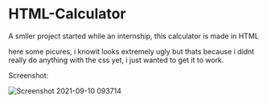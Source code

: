 # HTML-Calculator

A smller project started while an internship, this calculator is made in HTML


here some picures, i knowit looks extremely ugly but thats because i didnt really do anything with the css yet, i just wanted to get it to work. 

Screenshot:

![Screenshot 2021-09-10 093714](https://user-images.githubusercontent.com/81460729/132817879-edb512da-4245-414a-ae16-2916dbe81f23.png)
